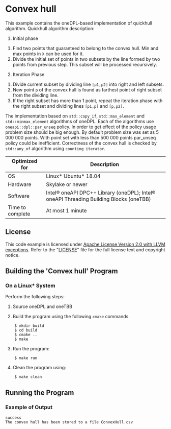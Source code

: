 # Convex hull

This example contains the oneDPL-based implementation of quickhull algorithm.
Quickhull algorithm description:
1. Initial phase
  1) Find two points that guaranteed to belong to the convex hull. Min and max points in `X` can be used for it.
  2) Divide the initial set of points in two subsets by the line formed by two points from previous step. This subset will be processed recursively.

2. Iteration Phase
  1) Divide current subset by dividing line `[p1,p2]` into right and left subsets.
  2) New point `p` of the convex hull is found as farthest point of right subset from the dividing line.
  3) If the right subset has more than 1 point, repeat the iteration phase with the right subset and dividing lines `[p1,p]` and `[p,p2]`.

The implementation based on `std::copy_if`, `std::max_element` and `std::minmax_element` algorithms of oneDPL.
Each of the algorithms use `oneapi::dpl::par_unseq` policy. In order to get effect of the policy usage problem size should be big enough.
By default problem size was set as 5 000 000 points. With point set with less than 500 000 points par_unseq policy could be inefficient.
Correctness of the convex hull is checked by `std::any_of` algorithm using `counting iterator`.

| Optimized for                   | Description                                                                                    |
|---------------------------------|------------------------------------------------------------------------------------------------|
| OS                              | Linux* Ubuntu* 18.04                                                                           |
| Hardware                        | Skylake or newer                                                                               |
| Software                        | Intel&reg; oneAPI DPC++ Library (oneDPL); Intel&reg; oneAPI Threading Building Blocks (oneTBB) |
| Time to complete                | At most 1 minute                                                                               |

## License

This code example is licensed under [Apache License Version 2.0 with LLVM exceptions](https://github.com/oneapi-src/oneDPL/blob/main/LICENSE.txt). Refer to the "[LICENSE](licensing/LICENSE.txt)" file for the full license text and copyright notice.

## Building the 'Convex hull' Program

### On a Linux* System
Perform the following steps:

1. Source oneDPL and oneTBB

2. Build the program using the following `cmake` commands.
```
    $ mkdir build
    $ cd build
    $ cmake ..
    $ make
```

3. Run the program:
```
    $ make run
```

4. Clean the program using:
```
    $ make clean
```

## Running the Program
### Example of Output

```
success
The convex hull has been stored to a file ConvexHull.csv
```
